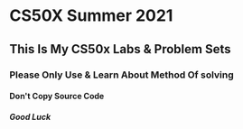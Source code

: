 # CS50X Summer 2021
## This Is My CS50x Labs & Problem Sets 
### Please Only Use & Learn About Method Of solving
#### Don't Copy Source Code
##### Good Luck

